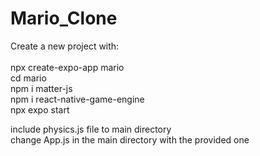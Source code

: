 # Mario_Clone

Create a new project with: <br /> <br />
npx create-expo-app mario <br />
cd mario <br />
npm i matter-js <br />
npm i react-native-game-engine <br />
npx expo start <br />

include physics.js file to main directory <br />
change App.js in the main directory with the provided one <br />

